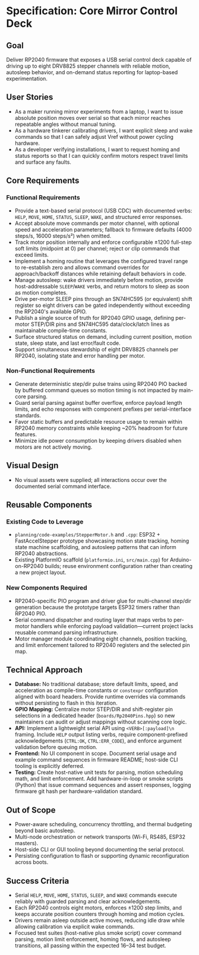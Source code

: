 # Specification: Core Mirror Control Deck

## Goal
Deliver RP2040 firmware that exposes a USB serial control deck capable of driving up to eight DRV8825 stepper channels with reliable motion, autosleep behavior, and on-demand status reporting for laptop-based experimentation.

## User Stories
- As a maker running mirror experiments from a laptop, I want to issue absolute position moves over serial so that each mirror reaches repeatable angles without manual tuning.
- As a hardware tinkerer calibrating drivers, I want explicit sleep and wake commands so that I can safely adjust Vref without power cycling hardware.
- As a developer verifying installations, I want to request homing and status reports so that I can quickly confirm motors respect travel limits and surface any faults.

## Core Requirements
### Functional Requirements
- Provide a text-based serial protocol (USB CDC) with documented verbs: `HELP`, `MOVE`, `HOME`, `STATUS`, `SLEEP`, `WAKE`, and structured error responses.
- Accept absolute move commands per motor channel, with optional speed and acceleration parameters; fallback to firmware defaults (4000 steps/s, 16000 steps/s²) when omitted.
- Track motor position internally and enforce configurable ±1200 full-step soft limits (midpoint at 0) per channel; reject or clip commands that exceed limits.
- Implement a homing routine that leverages the configured travel range to re-establish zero and allows command overrides for approach/backoff distances while retaining default behaviors in code.
- Manage autosleep: wake drivers immediately before motion, provide host-addressable `SLEEP`/`WAKE` verbs, and return motors to sleep as soon as motion completes.
- Drive per-motor SLEEP pins through an SN74HC595 (or equivalent) shift register so eight drivers can be gated independently without exceeding the RP2040's available GPIO.
- Publish a single source of truth for RP2040 GPIO usage, defining per-motor STEP/DIR pins and SN74HC595 data/clock/latch lines as maintainable compile-time constants.
- Surface structured status on demand, including current position, motion state, sleep state, and last error/fault code.
- Support simultaneous stewardship of eight DRV8825 channels per RP2040, isolating state and error handling per motor.

### Non-Functional Requirements
- Generate deterministic step/dir pulse trains using RP2040 PIO backed by buffered command queues so motion timing is not impacted by main-core parsing.
- Guard serial parsing against buffer overflow, enforce payload length limits, and echo responses with component prefixes per serial-interface standards.
- Favor static buffers and predictable resource usage to remain within RP2040 memory constraints while keeping ~20% headroom for future features.
- Minimize idle power consumption by keeping drivers disabled when motors are not actively moving.

## Visual Design
- No visual assets were supplied; all interactions occur over the documented serial command interface.

## Reusable Components
### Existing Code to Leverage
- `planning/code-examples/StepperMotor.h` and `.cpp`: ESP32 + FastAccelStepper prototype showcasing motion state tracking, homing state machine scaffolding, and autosleep patterns that can inform RP2040 abstractions.
- Existing PlatformIO scaffold (`platformio.ini`, `src/main.cpp`) for Arduino-on-RP2040 builds; reuse environment configuration rather than creating a new project layout.

### New Components Required
- RP2040-specific PIO program and driver glue for multi-channel step/dir generation because the prototype targets ESP32 timers rather than RP2040 PIO.
- Serial command dispatcher and routing layer that maps verbs to per-motor handlers while enforcing payload validation—current project lacks reusable command parsing infrastructure.
- Motor manager module coordinating eight channels, position tracking, and limit enforcement tailored to RP2040 registers and the selected pin map.

## Technical Approach
- **Database:** No traditional database; store default limits, speed, and acceleration as compile-time constants or `constexpr` configuration aligned with board headers. Provide runtime overrides via commands without persisting to flash in this iteration.
- **GPIO Mapping:** Centralize motor STEP/DIR and shift-register pin selections in a dedicated header (`boards/Rp2040Pins.hpp`) so new maintainers can audit or adjust mappings without scanning core logic.
- **API:** Implement a lightweight serial API using `<VERB>[:payload]\n` framing. Include `HELP` output listing verbs, require component-prefixed acknowledgements (`CTRL:OK`, `CTRL:ERR_CODE`), and enforce argument validation before queuing motion.
- **Frontend:** No UI component in scope. Document serial usage and example command sequences in firmware README; host-side CLI tooling is explicitly deferred.
- **Testing:** Create host-native unit tests for parsing, motion scheduling math, and limit enforcement. Add hardware-in-loop or smoke scripts (Python) that issue command sequences and assert responses, logging firmware git hash per hardware-validation standard.

## Out of Scope
- Power-aware scheduling, concurrency throttling, and thermal budgeting beyond basic autosleep.
- Multi-node orchestration or network transports (Wi-Fi, RS485, ESP32 masters).
- Host-side CLI or GUI tooling beyond documenting the serial protocol.
- Persisting configuration to flash or supporting dynamic reconfiguration across boots.

## Success Criteria
- Serial `HELP`, `MOVE`, `HOME`, `STATUS`, `SLEEP`, and `WAKE` commands execute reliably with guarded parsing and clear acknowledgements.
- Each RP2040 controls eight motors, enforces ±1200 step limits, and keeps accurate position counters through homing and motion cycles.
- Drivers remain asleep outside active moves, reducing idle draw while allowing calibration via explicit wake commands.
- Focused test suites (host-native plus smoke script) cover command parsing, motion limit enforcement, homing flows, and autosleep transitions, all passing within the expected 16–34 test budget.
